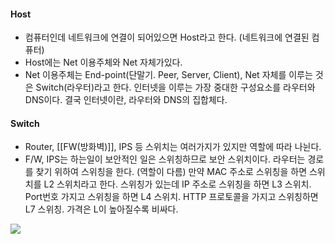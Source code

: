 #### Host
- 컴퓨터인데 네트워크에 연결이 되어있으면 Host라고 한다. (네트워크에 연결된 컴퓨터)
- Host에는 Net 이용주체와 Net 자체가있다. 
- Net 이용주체는 End-point(단말기. Peer, Server, Client), Net 자체를 이루는 것은 Switch(라우터)라고 한다.
인터넷을 이루는 가장 중대한 구성요소를 라우터와 DNS이다. 결국 인터넷이란, 라우터와 DNS의 집합체다. 

#### Switch
- Router, [[FW(방화벽)]], IPS 등 스위치는 여러가지가 있지만 역할에 따라 나뉜다. 
- F/W, IPS는 하는일이 보안적인 일은 스위칭하므로 보안 스위치이다. 라우터는 경로를 찾기 위하여 스위칭을 한다. (역할이 다름)
만약 MAC 주소로 스위칭을 하면 스위치를 L2 스위치라고 한다. 
스위칭가 있는데 IP 주소로 스위칭을 하면 L3 스위치. 
Port번호 가지고 스위칭을 하면 L4 스위치. 
HTTP 프로토콜을 가지고 스위칭하면 L7 스위칭. 
가격은 L이 높아질수록 비싸다.

![](https://i.imgur.com/hhe23N5.png)
